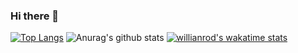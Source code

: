 ### Hi there 👋

[![Top Langs](https://github-readme-stats.vercel.app/api/top-langs/?username=kay019&show_icons=true&theme=radical)](https://github.com/anuraghazra/github-readme-stats)
![Anurag's github stats](https://github-readme-stats.vercel.app/api?username=kay019&show_icons=true&theme=radical)
[![willianrod's wakatime stats](https://github-readme-stats.vercel.app/api/wakatime?username=willianrod&show_icons=true&theme=radical)](https://github.com/anuraghazra/github-readme-stats)




<!--
**kay019/kay019** is a ✨ _special_ ✨ repository because its `README.md` (this file) appears on your GitHub profile.

Here are some ideas to get you started:

- 🔭 I’m currently working on ...
- 🌱 I’m currently learning ...
- 👯 I’m looking to collaborate on ...
- 🤔 I’m looking for help with ...
- 💬 Ask me about ...
- 📫 How to reach me: ...
- 😄 Pronouns: ...
- ⚡ Fun fact: ...
-->
